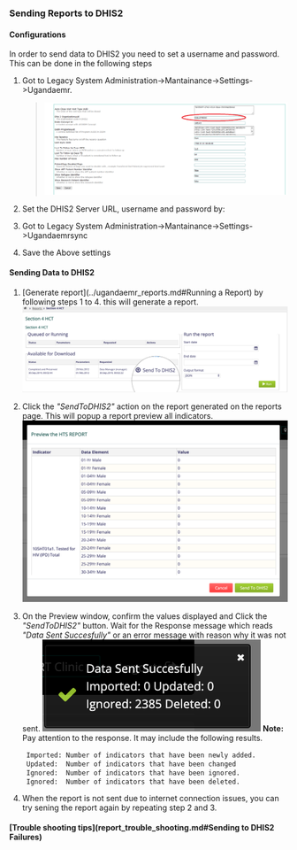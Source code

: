 ### Sending Reports to DHIS2

#### Configurations
In order to send data to DHIS2 you need to set a username and password. This can be done in the following steps

1. Got to Legacy System Administration-&gt;Mantainance-&gt;Settings-&gt;Ugandaemr.
     > ![UgandaEMR Settings](../assets/facility_uuid.png)

2. Set the DHIS2 Server URL, username and password by:

3. Got to Legacy System Administration-&gt;Mantainance-&gt;Settings-&gt;Ugandaemrsync

4. Save the Above settings

#### Sending Data to DHIS2 
1. [Generate report](../ugandaemr_reports.md#Running a Report) by following steps 1 to 4. this will generate a report.
![Generated Report](../images/sending_report_to_dhis2.png)

2. Click the _"SendToDHIS2"_ action on the report generated  on the reports page. This will popup a report preview  all indicators.
![Report Preview](../images/send_to_dhis2_preview.png)

3. On the Preview window, confirm the values displayed and Click the _"SendToDHIS2"_ button. Wait for the Response message which reads _"Data Sent Succesfully"_ or an error message with reason why it was not sent. 
![Response Toast](../images/send_to_dhis2_response.png)
**Note:** Pay attention to the response. It may include the following results. 
            
        Imported: Number of indicators that have been newly added.
        Updated:  Number of indicators that have been changed 
        Ignored:  Number of indicators that have been ignored.
        Ignored:  Number of indicators that have been deleted.
    
4. When the report is not sent due to internet connection issues, you can try sening the report again by repeating step 2 and 3.

#### [Trouble shooting tips](report_trouble_shooting.md#Sending to DHIS2 Failures) 